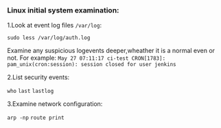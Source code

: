 ### Linux initial system examination:

1.Look at event log files `/var/log`:

`sudo less /var/log/auth.log`

Examine any suspicious logevents deeper,wheather it is a normal even or not. For example:
`May 27 07:11:17 ci-test CRON[1783]: pam_unix(cron:session): session closed for user jenkins`

2.List security events:

`who`
`last`
`lastlog`

3.Examine network configuration:

`arp -np`
`route print`



